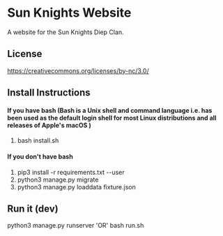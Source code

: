 
# Sun Knights Website
A website for the Sun Knights Diep Clan.


## License
https://creativecommons.org/licenses/by-nc/3.0/

## Install Instructions

#### If you have bash (Bash is a Unix shell and command language i.e. has been used as the default login shell for most Linux distributions and all releases of Apple's macOS )
  1. bash install.sh

#### If you don't have bash
  1. pip3 install -r requirements.txt --user
  2. python3 manage.py migrate
  3. python3 manage.py loaddata fixture.json
  
  
## Run it (dev)
  python3 manage.py runserver
        'OR'
  bash run.sh
